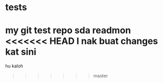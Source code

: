 # tests
my git test repo
sda
readmon
<<<<<<< HEAD
I nak buat changes kat sini
=======
hu kaloh
>>>>>>> master
